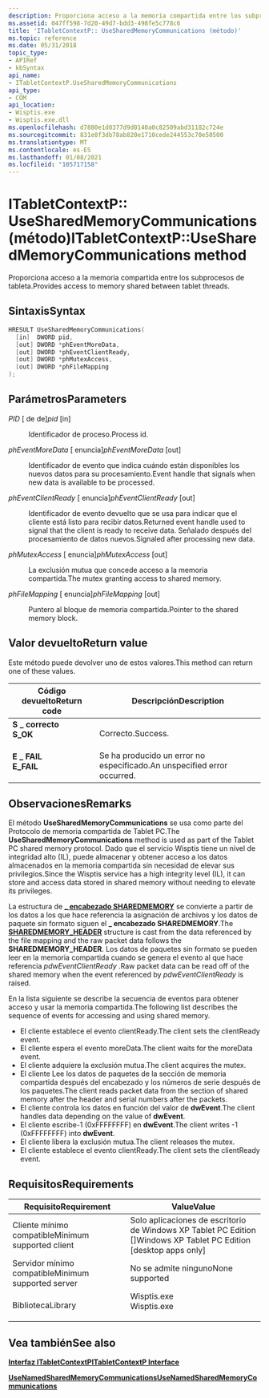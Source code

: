 ```yaml
---
description: Proporciona acceso a la memoria compartida entre los subprocesos de tableta.
ms.assetid: 047ff598-7d20-49d7-bdd3-498fe5c778c6
title: 'ITabletContextP:: UseSharedMemoryCommunications (método)'
ms.topic: reference
ms.date: 05/31/2018
topic_type:
- APIRef
- kbSyntax
api_name:
- ITabletContextP.UseSharedMemoryCommunications
api_type:
- COM
api_location:
- Wisptis.exe
- Wisptis.exe.dll
ms.openlocfilehash: d7880e1d0377d9d0140a0c82509abd31182c724e
ms.sourcegitcommit: 831e8f3db78ab820e1710cede244553c70e50500
ms.translationtype: MT
ms.contentlocale: es-ES
ms.lasthandoff: 01/08/2021
ms.locfileid: "105717158"
---
```

# <a name="itabletcontextpusesharedmemorycommunications-method"></a><span data-ttu-id="39284-103">ITabletContextP:: UseSharedMemoryCommunications (método)</span><span class="sxs-lookup"><span data-stu-id="39284-103">ITabletContextP::UseSharedMemoryCommunications method</span></span>

<span data-ttu-id="39284-104">Proporciona acceso a la memoria compartida entre los subprocesos de tableta.</span><span class="sxs-lookup"><span data-stu-id="39284-104">Provides access to memory shared between tablet threads.</span></span>

## <a name="syntax"></a><span data-ttu-id="39284-105">Sintaxis</span><span class="sxs-lookup"><span data-stu-id="39284-105">Syntax</span></span>


```C++
HRESULT UseSharedMemoryCommunications(
  [in]  DWORD pid,
  [out] DWORD *phEventMoreData,
  [out] DWORD *phEventClientReady,
  [out] DWORD *phMutexAccess,
  [out] DWORD *phFileMapping
);
```



## <a name="parameters"></a><span data-ttu-id="39284-106">Parámetros</span><span class="sxs-lookup"><span data-stu-id="39284-106">Parameters</span></span>

<dl> <dt>

<span data-ttu-id="39284-107">*PID* \[ de de\]</span><span class="sxs-lookup"><span data-stu-id="39284-107">*pid* \[in\]</span></span>
</dt> <dd>

<span data-ttu-id="39284-108">Identificador de proceso.</span><span class="sxs-lookup"><span data-stu-id="39284-108">Process id.</span></span>

</dd> <dt>

<span data-ttu-id="39284-109">*phEventMoreData* \[ enuncia\]</span><span class="sxs-lookup"><span data-stu-id="39284-109">*phEventMoreData* \[out\]</span></span>
</dt> <dd>

<span data-ttu-id="39284-110">Identificador de evento que indica cuándo están disponibles los nuevos datos para su procesamiento.</span><span class="sxs-lookup"><span data-stu-id="39284-110">Event handle that signals when new data is available to be processed.</span></span>

</dd> <dt>

<span data-ttu-id="39284-111">*phEventClientReady* \[ enuncia\]</span><span class="sxs-lookup"><span data-stu-id="39284-111">*phEventClientReady* \[out\]</span></span>
</dt> <dd>

<span data-ttu-id="39284-112">Identificador de evento devuelto que se usa para indicar que el cliente está listo para recibir datos.</span><span class="sxs-lookup"><span data-stu-id="39284-112">Returned event handle used to signal that the client is ready to receive data.</span></span> <span data-ttu-id="39284-113">Señalado después del procesamiento de datos nuevos.</span><span class="sxs-lookup"><span data-stu-id="39284-113">Signaled after processing new data.</span></span>

</dd> <dt>

<span data-ttu-id="39284-114">*phMutexAccess* \[ enuncia\]</span><span class="sxs-lookup"><span data-stu-id="39284-114">*phMutexAccess* \[out\]</span></span>
</dt> <dd>

<span data-ttu-id="39284-115">La exclusión mutua que concede acceso a la memoria compartida.</span><span class="sxs-lookup"><span data-stu-id="39284-115">The mutex granting access to shared memory.</span></span>

</dd> <dt>

<span data-ttu-id="39284-116">*phFileMapping* \[ enuncia\]</span><span class="sxs-lookup"><span data-stu-id="39284-116">*phFileMapping* \[out\]</span></span>
</dt> <dd>

<span data-ttu-id="39284-117">Puntero al bloque de memoria compartida.</span><span class="sxs-lookup"><span data-stu-id="39284-117">Pointer to the shared memory block.</span></span>

</dd> </dl>

## <a name="return-value"></a><span data-ttu-id="39284-118">Valor devuelto</span><span class="sxs-lookup"><span data-stu-id="39284-118">Return value</span></span>

<span data-ttu-id="39284-119">Este método puede devolver uno de estos valores.</span><span class="sxs-lookup"><span data-stu-id="39284-119">This method can return one of these values.</span></span>



| <span data-ttu-id="39284-120">Código devuelto</span><span class="sxs-lookup"><span data-stu-id="39284-120">Return code</span></span>                                                                            | <span data-ttu-id="39284-121">Descripción</span><span class="sxs-lookup"><span data-stu-id="39284-121">Description</span></span>                               |
|----------------------------------------------------------------------------------------|-------------------------------------------|
| <dl> <span data-ttu-id="39284-122"><dt>**S \_ correcto**</dt></span><span class="sxs-lookup"><span data-stu-id="39284-122"><dt>**S\_OK**</dt></span></span> </dl>   | <span data-ttu-id="39284-123">Correcto.</span><span class="sxs-lookup"><span data-stu-id="39284-123">Success.</span></span><br/>                       |
| <dl> <span data-ttu-id="39284-124"><dt>**E \_ FAIL**</dt></span><span class="sxs-lookup"><span data-stu-id="39284-124"><dt>**E\_FAIL**</dt></span></span> </dl> | <span data-ttu-id="39284-125">Se ha producido un error no especificado.</span><span class="sxs-lookup"><span data-stu-id="39284-125">An unspecified error occurred.</span></span><br/> |



 

## <a name="remarks"></a><span data-ttu-id="39284-126">Observaciones</span><span class="sxs-lookup"><span data-stu-id="39284-126">Remarks</span></span>

<span data-ttu-id="39284-127">El método **UseSharedMemoryCommunications** se usa como parte del Protocolo de memoria compartida de Tablet PC.</span><span class="sxs-lookup"><span data-stu-id="39284-127">The **UseSharedMemoryCommunications** method is used as part of the Tablet PC shared memory protocol.</span></span> <span data-ttu-id="39284-128">Dado que el servicio Wisptis tiene un nivel de integridad alto (IL), puede almacenar y obtener acceso a los datos almacenados en la memoria compartida sin necesidad de elevar sus privilegios.</span><span class="sxs-lookup"><span data-stu-id="39284-128">Since the Wisptis service has a high integrity level (IL), it can store and access data stored in shared memory without needing to elevate its privileges.</span></span>

<span data-ttu-id="39284-129">La estructura de [**\_ encabezado SHAREDMEMORY**](sharedmemory-header.md) se convierte a partir de los datos a los que hace referencia la asignación de archivos y los datos de paquete sin formato siguen el **\_ encabezado SHAREDMEMORY**.</span><span class="sxs-lookup"><span data-stu-id="39284-129">The [**SHAREDMEMORY\_HEADER**](sharedmemory-header.md) structure is cast from the data referenced by the file mapping and the raw packet data follows the **SHAREDMEMORY\_HEADER**.</span></span> <span data-ttu-id="39284-130">Los datos de paquetes sin formato se pueden leer en la memoria compartida cuando se genera el evento al que hace referencia *pdwEventClientReady* .</span><span class="sxs-lookup"><span data-stu-id="39284-130">Raw packet data can be read off of the shared memory when the event referenced by *pdwEventClientReady* is raised.</span></span>

<span data-ttu-id="39284-131">En la lista siguiente se describe la secuencia de eventos para obtener acceso y usar la memoria compartida.</span><span class="sxs-lookup"><span data-stu-id="39284-131">The following list describes the sequence of events for accessing and using shared memory.</span></span>

-   <span data-ttu-id="39284-132">El cliente establece el evento clientReady.</span><span class="sxs-lookup"><span data-stu-id="39284-132">The client sets the clientReady event.</span></span>
-   <span data-ttu-id="39284-133">El cliente espera el evento moreData.</span><span class="sxs-lookup"><span data-stu-id="39284-133">The client waits for the moreData event.</span></span>
-   <span data-ttu-id="39284-134">El cliente adquiere la exclusión mutua.</span><span class="sxs-lookup"><span data-stu-id="39284-134">The client acquires the mutex.</span></span>
-   <span data-ttu-id="39284-135">El cliente Lee los datos de paquetes de la sección de memoria compartida después del encabezado y los números de serie después de los paquetes.</span><span class="sxs-lookup"><span data-stu-id="39284-135">The client reads packet data from the section of shared memory after the header and serial numbers after the packets.</span></span>
-   <span data-ttu-id="39284-136">El cliente controla los datos en función del valor de **dwEvent**.</span><span class="sxs-lookup"><span data-stu-id="39284-136">The client handles data depending on the value of **dwEvent**.</span></span>
-   <span data-ttu-id="39284-137">El cliente escribe-1 (0xFFFFFFFF) en **dwEvent**.</span><span class="sxs-lookup"><span data-stu-id="39284-137">The client writes -1 (0xFFFFFFFF) into **dwEvent**.</span></span>
-   <span data-ttu-id="39284-138">El cliente libera la exclusión mutua.</span><span class="sxs-lookup"><span data-stu-id="39284-138">The client releases the mutex.</span></span>
-   <span data-ttu-id="39284-139">El cliente establece el evento clientReady.</span><span class="sxs-lookup"><span data-stu-id="39284-139">The client sets the clientReady event.</span></span>

## <a name="requirements"></a><span data-ttu-id="39284-140">Requisitos</span><span class="sxs-lookup"><span data-stu-id="39284-140">Requirements</span></span>



| <span data-ttu-id="39284-141">Requisito</span><span class="sxs-lookup"><span data-stu-id="39284-141">Requirement</span></span> | <span data-ttu-id="39284-142">Value</span><span class="sxs-lookup"><span data-stu-id="39284-142">Value</span></span> |
|-------------------------------------|----------------------------------------------------------------------------------------|
| <span data-ttu-id="39284-143">Cliente mínimo compatible</span><span class="sxs-lookup"><span data-stu-id="39284-143">Minimum supported client</span></span><br/> | <span data-ttu-id="39284-144">Solo aplicaciones de escritorio de Windows XP Tablet PC Edition \[\]</span><span class="sxs-lookup"><span data-stu-id="39284-144">Windows XP Tablet PC Edition \[desktop apps only\]</span></span><br/>                          |
| <span data-ttu-id="39284-145">Servidor mínimo compatible</span><span class="sxs-lookup"><span data-stu-id="39284-145">Minimum supported server</span></span><br/> | <span data-ttu-id="39284-146">No se admite ninguno</span><span class="sxs-lookup"><span data-stu-id="39284-146">None supported</span></span><br/>                                                              |
| <span data-ttu-id="39284-147">Biblioteca</span><span class="sxs-lookup"><span data-stu-id="39284-147">Library</span></span><br/>                  | <dl> <span data-ttu-id="39284-148"><dt>Wisptis.exe</dt></span><span class="sxs-lookup"><span data-stu-id="39284-148"><dt>Wisptis.exe</dt></span></span> </dl> |



## <a name="see-also"></a><span data-ttu-id="39284-149">Vea también</span><span class="sxs-lookup"><span data-stu-id="39284-149">See also</span></span>

<dl> <dt>

[<span data-ttu-id="39284-150">**Interfaz ITabletContextP**</span><span class="sxs-lookup"><span data-stu-id="39284-150">**ITabletContextP Interface**</span></span>](itabletcontextp.md)
</dt> <dt>

[<span data-ttu-id="39284-151">**UseNamedSharedMemoryCommunications**</span><span class="sxs-lookup"><span data-stu-id="39284-151">**UseNamedSharedMemoryCommunications**</span></span>](itabletcontextp-usenamedsharedmemorycommunications.md)
</dt> </dl>

 

 




